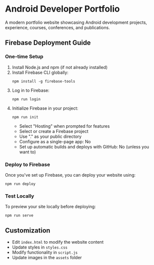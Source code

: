 # Android Developer Portfolio

A modern portfolio website showcasing Android development projects, experience, courses, conferences, and publications.

## Firebase Deployment Guide

### One-time Setup

1. Install Node.js and npm (if not already installed)
2. Install Firebase CLI globally:
   ```
   npm install -g firebase-tools
   ```
3. Log in to Firebase:
   ```
   npm run login
   ```
4. Initialize Firebase in your project:
   ```
   npm run init
   ```
   - Select "Hosting" when prompted for features
   - Select or create a Firebase project
   - Use "." as your public directory
   - Configure as a single-page app: No
   - Set up automatic builds and deploys with GitHub: No (unless you want to)

### Deploy to Firebase

Once you've set up Firebase, you can deploy your website using:

```
npm run deploy
```

### Test Locally

To preview your site locally before deploying:

```
npm run serve
```

## Customization

- Edit `index.html` to modify the website content
- Update styles in `styles.css`
- Modify functionality in `script.js`
- Update images in the `assets` folder 